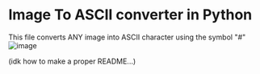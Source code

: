 # Image To ASCII converter in Python

This file converts ANY image into ASCII character using the symbol "#"
![image](https://github.com/user-attachments/assets/f5382dd5-64a6-42ca-9811-a17f3b8a056e)

(idk how to make a proper README...)
